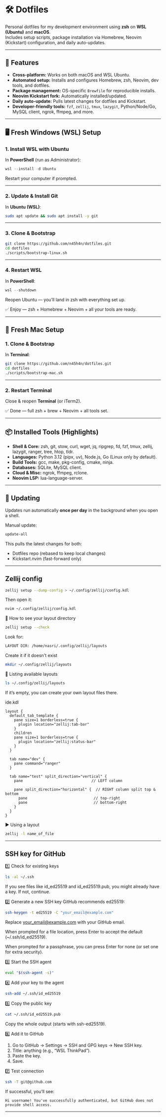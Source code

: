 # 🛠️ Dotfiles

Personal dotfiles for my development environment using **zsh** on **WSL (Ubuntu)** and **macOS**.  
Includes setup scripts, package installation via Homebrew, Neovim (Kickstart) configuration, and daily auto-updates.

---

## 🚀 Features
- **Cross-platform:** Works on both macOS and WSL Ubuntu.
- **Automated setup:** Installs and configures Homebrew, zsh, Neovim, dev tools, and dotfiles.
- **Package management:** OS-specific `Brewfile` for reproducible installs.
- **Neovim Kickstart fork:** Automatically installed/updated.
- **Daily auto-update:** Pulls latest changes for dotfiles and Kickstart.
- **Developer-friendly tools:** `fzf`, `zellij`, `tmux`, `lazygit`, Python/Node/Go, MySQL client, ngrok, ffmpeg, and more.

---

## 🖥️ Fresh Windows (WSL) Setup

### 1. Install WSL with Ubuntu
In **PowerShell** (run as Administrator):
```powershell
wsl --install -d Ubuntu
````

Restart your computer if prompted.

---

### 2. Update & Install Git

In **Ubuntu (WSL)**:

```bash
sudo apt update && sudo apt install -y git
```

---

### 3. Clone & Bootstrap

```bash
git clone https://github.com/n45h4n/dotfiles.git
cd dotfiles
./scripts/bootstrap-linux.sh
```

---

### 4. Restart WSL

In **PowerShell**:

```powershell
wsl --shutdown
```

Reopen Ubuntu — you’ll land in zsh with everything set up.

✅ Enjoy — zsh + Homebrew + Neovim + all your tools are ready.

---

## 🍎 Fresh Mac Setup

### 1. Clone & Bootstrap

In **Terminal**:

```bash
git clone https://github.com/n45h4n/dotfiles.git
cd dotfiles
./scripts/bootstrap-mac.sh
```

---

### 2. Restart Terminal

Close & reopen **Terminal** (or iTerm2).

✅ Done — full zsh + brew + Neovim + all tools set.

---

## 📦 Installed Tools (Highlights)

* **Shell & Core:** zsh, git, stow, curl, wget, jq, ripgrep, fd, fzf, tmux, zellij, lazygit, ranger, tree, htop, tldr.
* **Languages:** Python 3.12 (pipx, uv), Node.js, Go (Linux only by default).
* **Build Tools:** gcc, make, pkg-config, cmake, ninja.
* **Databases:** SQLite, MySQL client.
* **Cloud & Misc:** ngrok, ffmpeg, rclone.
* **Neovim LSP:** lua-language-server.

---

## 🔄 Updating

Updates run automatically **once per day** in the background when you open a shell.

Manual update:

```bash
update-all
```

This pulls the latest changes for both:

* Dotfiles repo (rebased to keep local changes)
* Kickstart.nvim (fast-forward only)

---

## Zellij config
```bash
zellij setup --dump-config > ~/.config/zellij/config.kdl
```

Then open it:

```bash
nvim ~/.config/zellij/config.kdl
```

📂 How to see your layout directory

```bash
zellij setup --check
```

Look for:
```bash
LAYOUT DIR: /home/nasri/.config/zellij/layouts
```

Create it if it doesn't exist
```bash
mkdir ~/.config/zellij/layouts
```

📜 Listing available layouts

```bash
ls ~/.config/zellij/layouts
```

If it’s empty, you can create your own layout files there.

ide.kdl

```kdl
layout {
  default_tab_template {
    pane size=1 borderless=true {
      plugin location="zellij:tab-bar"
    }
    children
    pane size=1 borderless=true {
      plugin location="zellij:status-bar"
    }
  }

  tab name="dev" {
    pane command="ranger"
  }

  tab name="test" split_direction="vertical" {
    pane                               // LEFT column

    pane split_direction="horizontal" {  // RIGHT column split top & bottom
      pane                              // top-right
      pane                              // bottom-right
    }
  }
}

```

▶ Using a layout

```bash
zellij -l name_of_file
```
---
## SSH key for GitHub

1️⃣ Check for existing keys

```bash
ls -al ~/.ssh
```

If you see files like id_ed25519 and id_ed25519.pub, you might already have a key.
If not, continue.

2️⃣ Generate a new SSH key
GitHub recommends ed25519:

```bash
ssh-keygen -t ed25519 -C "your_email@example.com"
```

Replace your_email@example.com with your GitHub email.

When prompted for a file location, press Enter to accept the default (~/.ssh/id_ed25519).

When prompted for a passphrase, you can press Enter for none (or set one for extra security).

3️⃣ Start the SSH agent

```bash
eval "$(ssh-agent -s)"
```

4️⃣ Add your key to the agent

```bash
ssh-add ~/.ssh/id_ed25519
```

5️⃣ Copy the public key
```bash
cat ~/.ssh/id_ed25519.pub
```

Copy the whole output (starts with ssh-ed25519).

6️⃣ Add it to GitHub
1. Go to GitHub → Settings → SSH and GPG keys → New SSH key.
2. Title: anything (e.g., “WSL ThinkPad”).
3. Paste the key.
4. Save.

7️⃣ Test connection

```bash
ssh -T git@github.com
```

If successful, you’ll see:

```vbnet
Hi username! You've successfully authenticated, but GitHub does not provide shell access.
```
---
